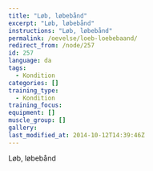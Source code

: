 ```yaml
---
title: "Løb, løbebånd"
excerpt: "Løb, løbebånd"
instructions: "Løb, løbebånd"
permalink: /oevelse/loeb-loebebaand/
redirect_from: /node/257
id: 257
language: da
tags:
  - Kondition
categories: []
training_type: 
  - Kondition
training_focus: 
equipment: []
muscle_group: []
gallery:
last_modified_at: 2014-10-12T14:39:46Z
---
```


Løb, løbebånd
